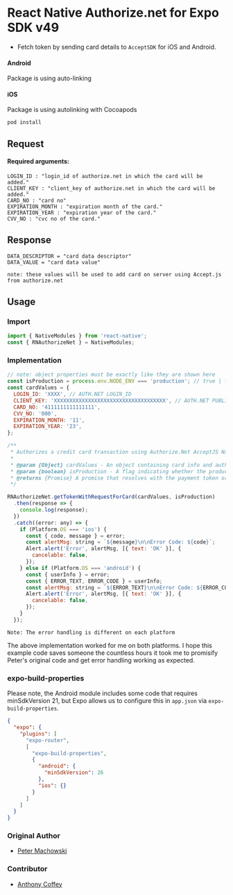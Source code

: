 # React Native Authorize.net for Expo SDK v49

- Fetch token by sending card details to `AcceptSDK` for iOS and Android.

#### Android

Package is using auto-linking

#### iOS

Package is using autolinking with Cocoapods

```
pod install
```

## Request

#### Required arguments:

    LOGIN_ID : "login_id of authorize.net in which the card will be added."
    CLIENT_KEY : "client_key of authorize.net in which the card will be added."
    CARD_NO : "card no"
    EXPIRATION_MONTH : "expiration month of the card."
    EXPIRATION_YEAR : "expiration year of the card."
    CVV_NO : "cvc no of the card."

## Response

    DATA_DESCRIPTOR = "card data descriptor"
    DATA_VALUE = "card data value"

`note: these values will be used to add card on server using Accept.js from authorize.net`

## Usage

### Import

```js
import { NativeModules } from 'react-native';
const { RNAuthorizeNet } = NativeModules;
```

### Implementation

```js
// note: object properties must be exactly like they are shown here
const isProduction = process.env.NODE_ENV === 'production'; // true | false
const cardValues = {
  LOGIN_ID: 'XXXX', // AUTH.NET LOGIN_ID
  CLIENT_KEY: 'XXXXXXXXXXXXXXXXXXXXXXXXXXXXXXXXXXXX', // AUTH.NET PUBLIC/CLIENT KEY
  CARD_NO: '4111111111111111',
  CVV_NO: '000',
  EXPIRATION_MONTH: '11',
  EXPIRATION_YEAR: '23',
};

/**
 * Authorizes a credit card transaction using Authorize.Net AcceptJS Native Module
 *
 * @param {Object} cardValues - An object containing card info and auth.net credentials.
 * @param {boolean} isProduction - A flag indicating whether the production environment should be used.
 * @returns {Promise} A promise that resolves with the payment token or rejects with an error
 */

RNAuthorizeNet.getTokenWithRequestForCard(cardValues, isProduction)
  .then(response => {
    console.log(response);
  })
  .catch((error: any) => {
    if (Platform.OS === 'ios') {
      const { code, message } = error;
      const alertMsg: string = `${message}\n\nError Code: ${code}`;
      Alert.alert('Error', alertMsg, [{ text: 'OK' }], {
        cancelable: false,
      });
    } else if (Platform.OS === 'android') {
      const { userInfo } = error;
      const { ERROR_TEXT, ERROR_CODE } = userInfo;
      const alertMsg: string = `${ERROR_TEXT}\n\nError Code: ${ERROR_CODE}`;
      Alert.alert('Error', alertMsg, [{ text: 'OK' }], {
        cancelable: false,
      });
    }
  });
```

`Note: The error handling is different on each platform`

The above implementation worked for me on both platforms. I hope this example code saves someone the countless hours it took me to promisify Peter's original code and get error handling working as expected.

### expo-build-properties

Please note, the Android module includes some code that requires minSdkVersion 21, but Expo allows us to configure this in `app.json` via `expo-build-properties`.

```json
{
  "expo": {
    "plugins": [
      "expo-router",
      [
        "expo-build-properties",
        {
          "android": {
            "minSdkVersion": 26
          },
          "ios": {}
        }
      ]
    ]
  }
}
```


### Original Author

- [Peter Machowski](mailto:peter@reliantid.com)

### Contributor

- [Anthony Coffey](https://linktr.ee/coffeycodes)
